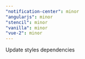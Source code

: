 ```yaml
---
"notification-center": minor
"angularjs": minor
"stencil": minor
"vanilla": minor
"vue-2": minor
---
```


Update styles dependencies
